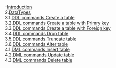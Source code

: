 -[Introduction]( https://github.com/shirishaVenkateshwarRao/MSQL1/blob/master/Introduction) <br>
2.[DataTypes](https://github.com/shirishaVenkateshwarRao/MSQL1/blob/master/DataTypes) <br>
3.1.[DDL commands Create a table](https://github.com/shirishaVenkateshwarRao/MSQL1/blob/master/DDL%20commands/Create%20a%20table) <br>
3.2.[DDL commands Create a table with Primry key](https://github.com/shirishaVenkateshwarRao/MSQL1/blob/master/DDL%20commands/Create%20table%20with%20primary%20key) <br>
3.3.[DDL commands Create a table with Foreign key](https://github.com/shirishaVenkateshwarRao/MSQL1/blob/master/DDL%20commands/Create%20table%20with%20Foreign%20key) <br>
3.4.[DDL commands Drop table](https://github.com/shirishaVenkateshwarRao/MSQL1/blob/master/DDL%20commands/Drop%20table)<br>
3.5.[DDL commands Truncate table](https://github.com/shirishaVenkateshwarRao/MSQL1/blob/master/DDL%20commands/Truncate%20table) 
<br>
3.6.[DDL commands Alter table](https://github.com/shirishaVenkateshwarRao/MSQL1/blob/master/DDL%20commands/Alter%20table) <br>
4.1.[DML commands Insert table](https://github.com/shirishaVenkateshwarRao/MSQL1/blob/master/DML%20commands/Insert%20table) <br>
4.2.[DML commands Update table](https://github.com/shirishaVenkateshwarRao/MSQL1/blob/master/DML%20commands/Update%20table) <br>
4.3.[DML commands Delete table](https://github.com/shirishaVenkateshwarRao/MSQL1/blob/master/DML%20commands/Delete%20table) <br>
